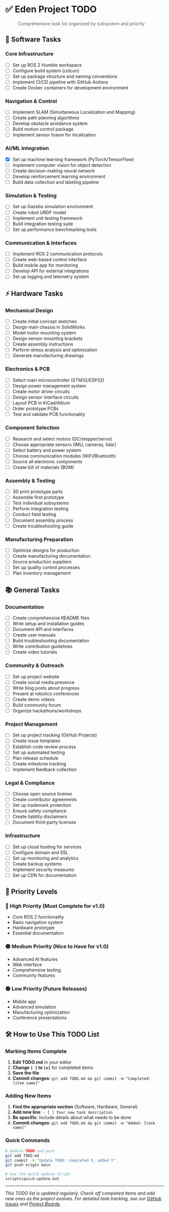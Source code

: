 # ✅ Eden Project TODO

> Comprehensive task list organized by subsystem and priority

## 🤖 Software Tasks

### Core Infrastructure
- [ ] Set up ROS 2 Humble workspace
- [ ] Configure build system (colcon)
- [ ] Set up package structure and naming conventions
- [ ] Implement CI/CD pipeline with GitHub Actions
- [ ] Create Docker containers for development environment

### Navigation & Control
- [ ] Implement SLAM (Simultaneous Localization and Mapping)
- [ ] Create path planning algorithms
- [ ] Develop obstacle avoidance system
- [ ] Build motion control package
- [ ] Implement sensor fusion for localization

### AI/ML Integration
- [x] Set up machine learning framework (PyTorch/TensorFlow)
- [ ] Implement computer vision for object detection
- [ ] Create decision-making neural network
- [ ] Develop reinforcement learning environment
- [ ] Build data collection and labeling pipeline

### Simulation & Testing
- [ ] Set up Gazebo simulation environment
- [ ] Create robot URDF model
- [ ] Implement unit testing framework
- [ ] Build integration testing suite
- [ ] Set up performance benchmarking tools

### Communication & Interfaces
- [ ] Implement ROS 2 communication protocols
- [ ] Create web-based control interface
- [ ] Build mobile app for monitoring
- [ ] Develop API for external integrations
- [ ] Set up logging and telemetry system

## ⚡ Hardware Tasks

### Mechanical Design
- [ ] Create initial concept sketches
- [ ] Design main chassis in SolidWorks
- [ ] Model motor mounting system
- [ ] Design sensor mounting brackets
- [ ] Create assembly instructions
- [ ] Perform stress analysis and optimization
- [ ] Generate manufacturing drawings

### Electronics & PCB
- [ ] Select main microcontroller (STM32/ESP32)
- [ ] Design power management system
- [ ] Create motor driver circuits
- [ ] Design sensor interface circuits
- [ ] Layout PCB in KiCad/Altium
- [ ] Order prototype PCBs
- [ ] Test and validate PCB functionality

### Component Selection
- [ ] Research and select motors (DC/stepper/servo)
- [ ] Choose appropriate sensors (IMU, cameras, lidar)
- [ ] Select battery and power system
- [ ] Choose communication modules (WiFi/Bluetooth)
- [ ] Source all electronic components
- [ ] Create bill of materials (BOM)

### Assembly & Testing
- [ ] 3D print prototype parts
- [ ] Assemble first prototype
- [ ] Test individual subsystems
- [ ] Perform integration testing
- [ ] Conduct field testing
- [ ] Document assembly process
- [ ] Create troubleshooting guide

### Manufacturing Preparation
- [ ] Optimize designs for production
- [ ] Create manufacturing documentation
- [ ] Source production suppliers
- [ ] Set up quality control processes
- [ ] Plan inventory management

## 📚 General Tasks

### Documentation
- [ ] Create comprehensive README files
- [ ] Write setup and installation guides
- [ ] Document API and interfaces
- [ ] Create user manuals
- [ ] Build troubleshooting documentation
- [ ] Write contribution guidelines
- [ ] Create video tutorials

### Community & Outreach
- [ ] Set up project website
- [ ] Create social media presence
- [ ] Write blog posts about progress
- [ ] Present at robotics conferences
- [ ] Create demo videos
- [ ] Build community forum
- [ ] Organize hackathons/workshops

### Project Management
- [ ] Set up project tracking (GitHub Projects)
- [ ] Create issue templates
- [ ] Establish code review process
- [ ] Set up automated testing
- [ ] Plan release schedule
- [ ] Create milestone tracking
- [ ] Implement feedback collection

### Legal & Compliance
- [ ] Choose open source license
- [ ] Create contributor agreements
- [ ] Set up trademark protection
- [ ] Ensure safety compliance
- [ ] Create liability disclaimers
- [ ] Document third-party licenses

### Infrastructure
- [ ] Set up cloud hosting for services
- [ ] Configure domain and SSL
- [ ] Set up monitoring and analytics
- [ ] Create backup systems
- [ ] Implement security measures
- [ ] Set up CDN for documentation

## 🎯 Priority Levels

### 🔴 High Priority (Must Complete for v1.0)
- Core ROS 2 functionality
- Basic navigation system
- Hardware prototype
- Essential documentation

### 🟡 Medium Priority (Nice to Have for v1.0)
- Advanced AI features
- Web interface
- Comprehensive testing
- Community features

### 🟢 Low Priority (Future Releases)
- Mobile app
- Advanced simulation
- Manufacturing optimization
- Conference presentations

## 🛠️ How to Use This TODO List

### Marking Items Complete
1. **Edit TODO.md** in your editor
2. **Change `[ ]` to `[x]`** for completed items
3. **Save the file**
4. **Commit changes**: `git add TODO.md && git commit -m "Completed: [item name]"`

### Adding New Items
1. **Find the appropriate section** (Software, Hardware, General)
2. **Add new line**: `- [ ] Your new task description`
3. **Be specific**: Include details about what needs to be done
4. **Commit changes**: `git add TODO.md && git commit -m "Added: [task name]"`

### Quick Commands
```bash
# Update TODO and push
git add TODO.md
git commit -m "Update TODO: completed X, added Y"
git push origin main

# Use the quick update script
scripts\quick-update.bat
```

---

*This TODO list is updated regularly. Check off completed items and add new ones as the project evolves. For detailed task tracking, see our [GitHub Issues](https://github.com/eden-org/eden-hq/issues) and [Project Boards](https://github.com/orgs/eden-org/projects).*
